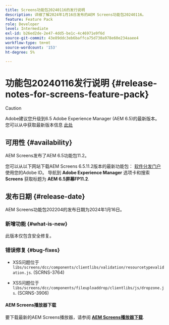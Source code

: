 ```yaml
---
title: Screens功能包20240116的发行说明
description: 详细了解2024年1月16日发布的AEM Screens功能包20240116。
feature: Feature Pack
role: Developer
level: Intermediate
exl-id: b26ed2de-2e47-4dd5-be1c-4c46971e9f6d
source-git-commit: 43e89ddc3eb6baffca75d730a978e60e234aaee4
workflow-type: tm+mt
source-wordcount: '153'
ht-degree: 5%

---
```


# 功能包20240116发行说明 {#release-notes-for-screens-feature-pack}

>[!CAUTION]
>Adobe建议您升级到6.5 Adobe Experience Manager (AEM 6.5)的最新版本。 您可以从中获取最新版本信息 [此处](https://experienceleague.adobe.com/en/docs/experience-manager-65/content/release-notes/release-notes)

## 可用性 {#availability}

AEM Screens发布了AEM 6.5功能包11.2。

您可以从以下网站下载AEM Screens 6.5.11.2版本的最新功能包： [软件分发门户](https://experience.adobe.com/#/downloads/content/software-distribution/en/aem.html) 使用您的Adobe ID。 导航到 **Adobe Experience Manager** 选项卡和搜索 **Screens** 获取标题为 **AEM 6.5屏幕FP11.2**.

## 发布日期 {#release-date}

AEM Screens功能包202204的发布日期为2024年1月16日。

### 新增功能 {#what-is-new}

此版本仅包含安全修复。

### 错误修复 {#bug-fixes}

* XSS问题位于 `libs/screens/dcc/components/clientlibs/validation/resourcetypevalidation.js`. (SCRNS-3764)

* XSS问题位于 `libs/screens/dcc/components/fileuploaddrop/clientlibs/js/dropzone.js`. (SCRNS-3906)

#### AEM Screens播放器下载

要下载最新的AEM Screens播放器，请参阅 **[AEM Screens播放器下载](https://download.macromedia.com/screens/index.html)**.
